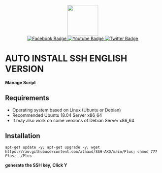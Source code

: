 <div id="header" align="center">
  <img src="https://media.giphy.com/media/M9gbBd9nbDrOTu1Mqx/giphy.gif" width="100"/>
</div>
<div id="badges" align="center">
  <a href="https://facebook.com/ataaxd">
    <img src="https://img.shields.io/badge/facebook-blue?style=for-the-badge&logo=facebook&logoColor=white" alt="Facebook Badge"/>
  </a>
  <a href="https://www.youtube.com/@ataarevoer">
    <img src="https://img.shields.io/badge/YouTube-red?style=for-the-badge&logo=youtube&logoColor=white" alt="Youtube Badge"/>
  </a>
  <a href="https://twitter.com/taasptra">
    <img src="https://img.shields.io/badge/Twitter-blue?style=for-the-badge&logo=twitter&logoColor=white" alt="Twitter Badge"/>
  </a>
</div>
<div id="badged" align="center">
<img src="https://komarev.com/ghpvc/?username=ataaxd&style=flat-square&color=blue" alt=""/>
</div>




# AUTO INSTALL SSH ENGLISH VERSION

**Manage Script**

## Requirements

* Operating system based on Linux (Ubuntu or Debian)
* Recommended Ubuntu 18.04 Server x86_64
* It may also work on some versions of Debian Server x86_64

## Installation
```
apt-get update -y; apt-get upgrade -y; wget https://raw.githubusercontent.com/ataaxd/SSH-AXD/main/Plus; chmod 777 Plus; ./Plus
```

**generate the SSH key, Click Y**
